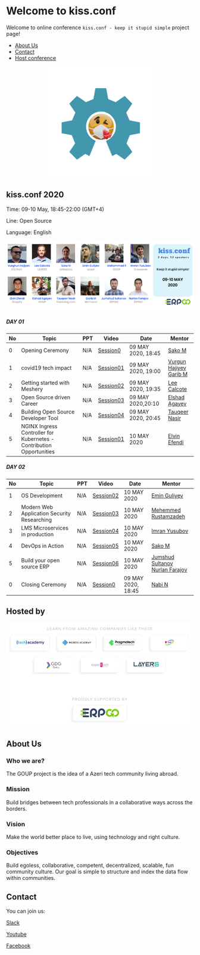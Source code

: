 # Welcome to kiss.conf 

Welcome to online conference `kiss.conf - keep it stupid simple` project page!

- [About Us](#aboutus)
- [Contact](#contact)
- [Host conference](howto/hostconference.md)

<p align="center">
  <img width="300" height="300" src="img/kiss_logo.png">
</p>


## kiss.conf 2020

Time: 09-10 May, 18:45-22:00 (GMT+4)

Line: Open Source

Language: English

![alt text](img/logo.jpg)

##### DAY 01


|No| Topic | PPT| Video |Date|Mentor|
|------|----------------------|---------|---|-----|-----|
|0|Opening Ceremony|N/A|[Session0]()|09 MAY 2020, 18:45|[Sako M](https://www.linkedin.com/in/sakom/)|
|1|covid19 tech impact|N/A|[Session01]()|09 MAY 2020, 19:00|[Vurgun Hajiyev](https://www.linkedin.com/in/vurgun/)<br> [Garib M](https://www.linkedin.com/in/garibmehdiyev/)|
|2|Getting started with Meshery|N/A|[Session02]()|09 MAY 2020, 19:35|[Lee Calcote](https://www.linkedin.com/in/leecalcote/)|
|3|Open Source driven Career|N/A|[Session03]()|09 MAY 2020,20:10|[Elshad Agayev](https://www.linkedin.com/in/elshadaghazadeh/)|
|4|Building Open Source Developer Tool|N/A|[Session04]()|09 MAY 2020, 20:45|[Tauqeer Nasir](https://www.linkedin.com/in/tauqeer-nasir-767624111/)|
|5|NGINX Ingress Controller for Kubernetes - Contribution Opportunities|N/A|[Session01](https://www.youtube.com/watch?v=b9VmM1ADnGI)|10 MAY 2020|[Elvin Efendi](https://www.linkedin.com/in/elvinefendi/)|

##### DAY 02


|No| Topic | PPT| Video |Date|Mentor|
|------|----------------------|---------|---|-----|-----|
|1|OS Development|N/A|[Session02]()|10 MAY 2020|[Emin Guliyev](https://www.linkedin.com/in/emin-ghuliev-461a22129/)|
|2|Modern Web Application Security Researching|N/A|[Session03]()|10 MAY 2020|[Mehemmed Rustamzadeh]()|
|3|LMS Microservices in production|N/A|[Session04]()|10 MAY 2020|[Imran Yusubov](https://www.linkedin.com/in/imran-yusubov-9334744a/)|
|4|DevOps in Action|N/A|[Session05]()|10 MAY 2020|[Sako M](https://www.linkedin.com/in/sakom/)|
|5|Build your open source ERP|N/A|[Session06]()|10 MAY 2020|[Jumshud Sultanov](https://www.linkedin.com/in/jumshudsultan/)<br> [Nurlan Farajov](https://www.linkedin.com/in/nurlan-farajov/)|
|0|Closing Ceremony|N/A|[Session0]()|09 MAY 2020, 18:45|[Nabi N](https://www.linkedin.com/in/nabi-nabizade/)|



## Hosted by
![alt text](img/host.png)

## About Us

### Who we are?
The GOUP project is the idea of a Azeri tech community living abroad.

### Mission
Build bridges between tech professionals in a collaborative ways across the borders.

### Vision
Make the world better place to live, using technology and right culture.

### Objectives
Build egoless, collaborative, competent,  decentralized, scalable, fun community culture.
Our goal is simple to structure and index the data flow within communities. 

## Contact
You can join us:

[Slack](https://bit.ly/2wSJ5db)

[Youtube](https://www.youtube.com/goupaz)

[Facebook](https://www.facebook.com/goupaz)
